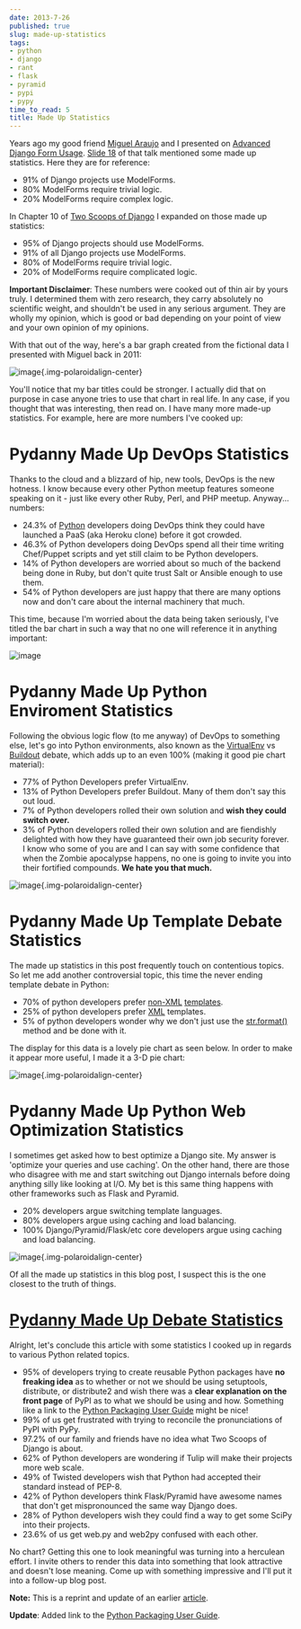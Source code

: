 ```yaml
---
date: 2013-7-26
published: true
slug: made-up-statistics
tags:
- python
- django
- rant
- flask
- pyramid
- pypi
- pypy
time_to_read: 5
title: Made Up Statistics
---
```


Years ago my good friend [Miguel Araujo](https://twitter.com/maraujop)
and I presented on [Advanced Django Form
Usage](http://speakerdeck.com/u/pydanny/p/advanced-django-forms-usage).
[Slide
18](http://www.slideshare.net/pydanny/advanced-django-forms-usage/52) of
that talk mentioned some made up statistics. Here they are for
reference:

-   91% of Django projects use ModelForms.
-   80% ModelForms require trivial logic.
-   20% ModelForms require complex logic.

In Chapter 10 of [Two Scoops of Django](https://twoscoopspress.org/products/two-scoops-of-django-1-5/) I
expanded on those made up statistics:

-   95% of Django projects should use ModelForms.
-   91% of all Django projects use ModelForms.
-   80% of ModelForms require trivial logic.
-   20% of ModelForms require complicated logic.

**Important Disclaimer**: These numbers were cooked out of thin air by
yours truly. I determined them with zero research, they carry absolutely
no scientific weight, and shouldn't be used in any serious argument.
They are wholly my opinion, which is good or bad depending on your point
of view and your own opinion of my opinions.

With that out of the way, here's a bar graph created from the fictional
data I presented with Miguel back in 2011:

![image](images/made-up-statistics.png){.img-polaroidalign-center}

You'll notice that my bar titles could be stronger. I actually did that
on purpose in case anyone tries to use that chart in real life. In any
case, if you thought that was interesting, then read on. I have many
more made-up statistics. For example, here are more numbers I've cooked
up:

Pydanny Made Up DevOps Statistics
=================================

Thanks to the cloud and a blizzard of hip, new tools, DevOps is the new
hotness. I know because every other Python meetup features someone
speaking on it - just like every other Ruby, Perl, and PHP meetup.
Anyway... numbers:

-   24.3% of [Python](https://python.org/) developers doing DevOps think
    they could have launched a PaaS (aka Heroku clone) before it got
    crowded.
-   46.3% of Python developers doing DevOps spend all their time writing
    Chef/Puppet scripts and yet still claim to be Python developers.
-   14% of Python developers are worried about so much of the backend
    being done in Ruby, but don't quite trust Salt or Ansible enough to
    use them.
-   54% of Python developers are just happy that there are many options
    now and don't care about the internal machinery that much.

This time, because I'm worried about the data being taken seriously,
I've titled the bar chart in such a way that no one will reference it
in anything important:

![image](images/devops.png)

Pydanny Made Up Python Enviroment Statistics
============================================

Following the obvious logic flow (to me anyway) of DevOps to something
else, let's go into Python environments, also known as the
[VirtualEnv](http://pypi.python.org/pypi/virtualenv) vs
[Buildout](http://pypi.python.org/pypi/zc.buildout) debate, which adds
up to an even 100% (making it good pie chart material):

-   77% of Python Developers prefer VirtualEnv.
-   13% of Python Developers prefer Buildout. Many of them don't say
    this out loud.
-   7% of Python developers rolled their own solution and **wish they
    could switch over.**
-   3% of Python developers rolled their own solution and are fiendishly
    delighted with how they have guaranteed their own job security
    forever. I know who some of you are and I can say with some
    confidence that when the Zombie apocalypse happens, no one is going
    to invite you into their fortified compounds. **We hate you that
    much.**

![image](images/environment.png){.img-polaroidalign-center}

Pydanny Made Up Template Debate Statistics
==========================================

The made up statistics in this post frequently touch on contentious
topics. So let me add another controversial topic, this time the never
ending template debate in Python:

-   70% of python developers prefer
    [non-XML](https://docs.djangoproject.com/en/1.5/ref/templates/)
    [templates](http://jinja.pocoo.org/docs/).
-   25% of python developers prefer [XML](http://www.makotemplates.org/)
    templates.
-   5% of python developers wonder why we don't just use the
    [str.format()](http://docs.python.org/library/string.html#formatstrings)
    method and be done with it.

The display for this data is a lovely pie chart as seen below. In order
to make it appear more useful, I made it a 3-D pie chart:

![image](images/templates.png){.img-polaroidalign-center}

Pydanny Made Up Python Web Optimization Statistics
==================================================

I sometimes get asked how to best optimize a Django site. My answer is
'optimize your queries and use caching'. On the other hand, there are
those who disagree with me and start switching out Django internals
before doing anything silly like looking at I/O. My bet is this same
thing happens with other frameworks such as Flask and Pyramid.

-   20% developers argue switching template languages.
-   80% developers argue using caching and load balancing.
-   100% Django/Pyramid/Flask/etc core developers argue using caching
    and load balancing.

![image](images/optimization.png){.img-polaroidalign-center}

Of all the made up statistics in this blog post, I suspect this is the
one closest to the truth of things.

<span id="debate-statistics"></span>
[Pydanny Made Up Debate Statistics](#debate-statistics)
=======================================================

Alright, let's conclude this article with some statistics I cooked up
in regards to various Python related topics.

-   95% of developers trying to create reusable Python packages have
    **no freaking idea** as to whether or not we should be using
    setuptools, distribute, or distribute2 and wish there was a **clear
    explanation on the front page** of PyPI as to what we should be
    using and how. Something like a link to the [Python Packaging User
    Guide](https://python-packaging-user-guide.readthedocs.org/en/latest/index.html)
    might be nice!
-   99% of us get frustrated with trying to reconcile the pronunciations
    of PyPI with PyPy.
-   97.2% of our family and friends have no idea what Two Scoops of
    Django is about.
-   62% of Python developers are wondering if Tulip will make their
    projects more web scale.
-   49% of Twisted developers wish that Python had accepted their
    standard instead of PEP-8.
-   42% of Python developers think Flask/Pyramid have awesome names that
    don't get mispronounced the same way Django does.
-   28% of Python developers wish they could find a way to get some
    SciPy into their projects.
-   23.6% of us get web.py and web2py confused with each other.

No chart? Getting this one to look meaningful was turning into a
herculean effort. I invite others to render this data into something
that look attractive and doesn't lose meaning. Come up with something
impressive and I'll put it into a follow-up blog post.

**Note:** This is a reprint and update of an earlier
[article](https://pydanny.blogspot.com/2011/12/made-up-statistics.html).

**Update**: Added link to the [Python Packaging User
Guide](https://python-packaging-user-guide.readthedocs.org/en/latest/index.html).
